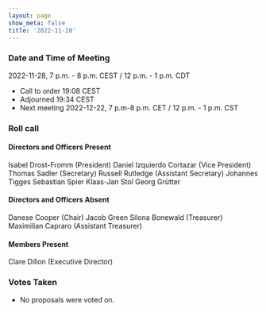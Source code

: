 ```yaml
---
layout: page
show_meta: false
title: '2022-11-28'
---
```


### Date and Time of Meeting

2022-11-28, 7 p.m. - 8 p.m. CEST / 12 p.m. - 1 p.m. CDT

* Call to order 19:08 CEST
* Adjourned 19:34 CEST
* Next meeting 2022-12-22, 7 p.m-8 p.m. CET / 12 p.m. - 1 p.m. CST

### Roll call

#### Directors and Officers Present

Isabel Drost-Fromm (President) Daniel Izquierdo Cortazar (Vice President) Thomas Sadler (Secretary) Russell Rutledge (Assistant Secretary) Johannes Tigges Sebastian Spier Klaas-Jan Stol Georg Grütter

#### Directors and Officers Absent

Danese Cooper (Chair) Jacob Green Silona Bonewald (Treasurer) Maximilian Capraro (Assistant Treasurer)

#### Members Present

Clare Dillon (Executive Director)

### Votes Taken

* No proposals were voted on.
